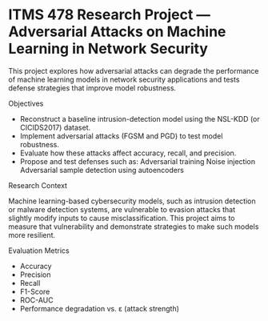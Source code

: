 # ITMS 478 Research Project — Adversarial Attacks on Machine Learning in Network Security
This project explores how adversarial attacks can degrade the performance of machine learning models in network security applications and tests defense strategies that improve model robustness.

Objectives

- Reconstruct a baseline intrusion-detection model using the NSL-KDD (or CICIDS2017) dataset.
- Implement adversarial attacks (FGSM and PGD) to test model robustness.
- Evaluate how these attacks affect accuracy, recall, and precision.
- Propose and test defenses such as:
Adversarial training
Noise injection
Adversarial sample detection using autoencoders

Research Context

Machine learning-based cybersecurity models, such as intrusion detection or malware detection systems, are vulnerable to evasion attacks that slightly modify inputs to cause misclassification.
This project aims to measure that vulnerability and demonstrate strategies to make such models more resilient.

Evaluation Metrics
- Accuracy
- Precision
- Recall
- F1-Score
- ROC-AUC
- Performance degradation vs. ε (attack strength)
